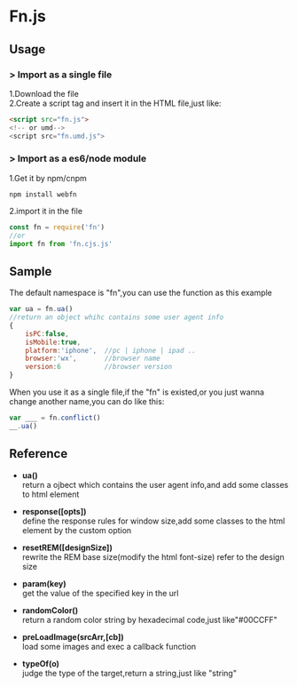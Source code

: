 # Fn.js

## Usage
### > Import as a single file
1.Download the file  
2.Create a script tag and insert it in the HTML file,just like:
```html
<script src="fn.js">
<!-- or umd-->
<script src="fn.umd.js">
```

### > Import as a es6/node module
1.Get it by npm/cnpm
```shell
npm install webfn
```
2.import it in the file
```javascript
const fn = require('fn')
//or
import fn from 'fn.cjs.js'
```

## Sample
The default namespace is "fn",you can use the function as this example
```javascript
var ua = fn.ua()
//return an object whihc contains some user agent info
{
    isPC:false,         
    isMobile:true,      
    platform:'iphone',  //pc | iphone | ipad ..
    browser:'wx',       //browser name
    version:6           //browser version
}
```

When you use it as a single file,if the "fn" is existed,or you just wanna change another name,you can do like this:
```javascript
var ___ = fn.conflict()
__.ua()
```

## Reference

+ **ua()**   
    return a ojbect which contains the user agent info,and add some classes to html element  

+ **response([opts])**  
    define the response rules for window size,add some classes to the html element by the custom option

+ **resetREM([designSize])**   
    rewrite the REM base size(modify the html font-size) refer to the design size

+ **param(key)**   
    get the value of the specified key in the url

+ **randomColor()**   
    return a random color string by hexadecimal code,just like"#00CCFF"

+ **preLoadImage(srcArr,[cb])**   
    load some images and exec a callback function

+ **typeOf(o)**   
    judge the type of the target,return a string,just like "string"
